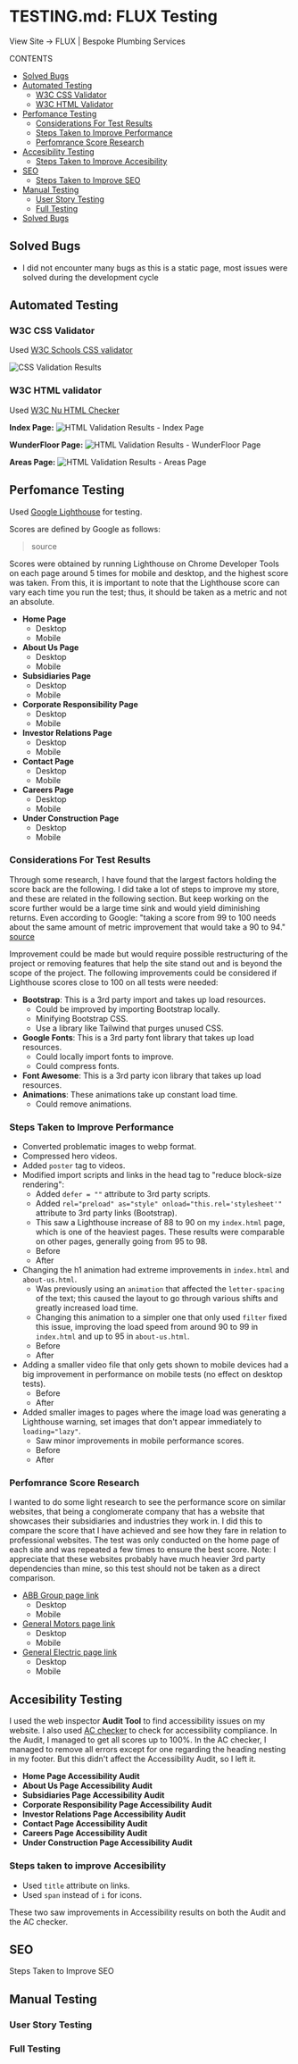 # TESTING.md: FLUX Testing

View Site -> FLUX | Bespoke Plumbing Services

CONTENTS

* [Solved Bugs](#solved-bugs)
* [Automated Testing](#automated-testing)
    * [W3C CSS Validator](#w3c-css-validator)
    * [W3C HTML Validator](#w3c-html-validator)
* [Perfomance Testing](#perfomance-testing)
    * [Considerations For Test Results](#considerations-for-test-results)
    * [Steps Taken to Improve Performance](#steps-taken-to-improve-performance)
    * [Perfomrance Score Research](#perfomrance-score-research)
* [Accesibility Testing](#accesibility-testing)
    * [Steps Taken to Improve Accesibility](#steps-taken-to-improve-accesibility)
* [SEO](#seo)
    * [Steps Taken to Improve SEO](#steps-taken-to-improve-seo)
* [Manual Testing](#manual-testing)
    * [User Story Testing](#user-story-testing)
    * [Full Testing](#full-testing)
* [Solved Bugs](#solved-bugs)

## Solved Bugs

* I did not encounter many bugs as this is a static page, most issues were solved during the development cycle

## Automated Testing

### W3C CSS Validator

Used [W3C Schools CSS validator](https://jigsaw.w3.org/css-validator/)

![CSS Validation Results](assets/images/css_validation.png)

### W3C HTML validator

Used [W3C Nu HTML Checker](https://validator.w3.org/nu/)

**Index Page:**
![HTML Validation Results - Index Page](assets/images/html_validation_index.png)

**WunderFloor Page:**
![HTML Validation Results - WunderFloor Page](assets/images/html_validation_wundefloor.png)

**Areas Page:**
![HTML Validation Results - Areas Page](assets/images/html_validation_areas.png)

## Perfomance Testing

Used [Google Lighthouse](https://developers.google.com/speed/pagespeed/) for testing.

Scores are defined by Google as follows:
> source

Scores were obtained by running Lighthouse on Chrome Developer Tools on each page around 5 times for mobile and desktop, and the highest score was taken. From this, it is important to note that the Lighthouse score can vary each time you run the test; thus, it should be taken as a metric and not an absolute.

* **Home Page**
    * Desktop
    * Mobile
* **About Us Page**
    * Desktop
    * Mobile
* **Subsidiaries Page**
    * Desktop
    * Mobile
* **Corporate Responsibility Page**
    * Desktop
    * Mobile
* **Investor Relations Page**
    * Desktop
    * Mobile
* **Contact Page**
    * Desktop
    * Mobile
* **Careers Page**
    * Desktop
    * Mobile
* **Under Construction Page**
    * Desktop
    * Mobile

### Considerations For Test Results

Through some research, I have found that the largest factors holding the score back are the following. I did take a lot of steps to improve my store, and these are related in the following section. But keep working on the score further would be a large time sink and would yield diminishing returns. Even according to Google: "taking a score from 99 to 100 needs about the same amount of metric improvement that would take a 90 to 94." [source](https://web.dev/performance/optimizing-content-efficiency/lighthouse-performance-scoring/#:~:text=Considerations%20for%20chasing%20a%20perfect%20score)

Improvement could be made but would require possible restructuring of the project or removing features that help the site stand out and is beyond the scope of the project. The following improvements could be considered if Lighthouse scores close to 100 on all tests were needed:

* **Bootstrap**: This is a 3rd party import and takes up load resources.
    * Could be improved by importing Bootstrap locally.
    * Minifying Bootstrap CSS.
    * Use a library like Tailwind that purges unused CSS.
* **Google Fonts**: This is a 3rd party font library that takes up load resources.
    * Could locally import fonts to improve.
    * Could compress fonts.
* **Font Awesome**: This is a 3rd party icon library that takes up load resources.
* **Animations**: These animations take up constant load time.
    * Could remove animations.

### Steps Taken to Improve Performance

* Converted problematic images to webp format.
* Compressed hero videos.
* Added `poster` tag to videos.
* Modified import scripts and links in the head tag to "reduce block-size rendering":
    * Added `defer = ""` attribute to 3rd party scripts.
    * Added `rel="preload" as="style" onload="this.rel='stylesheet'"` attribute to 3rd party links (Bootstrap).
    * This saw a Lighthouse increase of 88 to 90 on my `index.html` page, which is one of the heaviest pages. These results were comparable on other pages, generally going from 95 to 98.
    * Before
    * After
* Changing the h1 animation had extreme improvements in `index.html` and `about-us.html`.
    * Was previously using an `animation` that affected the `letter-spacing` of the text; this caused the layout to go through various shifts and greatly increased load time.
    * Changing this animation to a simpler one that only used `filter` fixed this issue, improving the load speed from around 90 to 99 in `index.html` and up to 95 in `about-us.html`.
    * Before
    * After
* Adding a smaller video file that only gets shown to mobile devices had a big improvement in performance on mobile tests (no effect on desktop tests).
    * Before
    * After
* Added smaller images to pages where the image load was generating a Lighthouse warning, set images that don't appear immediately to `loading="lazy"`.
    * Saw minor improvements in mobile performance scores.
    * Before
    * After

### Perfomrance Score Research

I wanted to do some light research to see the performance score on similar websites, that being a conglomerate company that has a website that showcases their subsidiaries and industries they work in. I did this to compare the score that I have achieved and see how they fare in relation to professional websites. The test was only conducted on the home page of each site and was repeated a few times to ensure the best score. Note: I appreciate that these websites probably have much heavier 3rd party dependencies than mine, so this test should not be taken as a direct comparison.

* [ABB Group page link](https://global.abb/)
    * Desktop
    * Mobile
* [General Motors page link](https://www.gm.com/)
    * Desktop
    * Mobile
* [General Electric page link](https://www.ge.com/)
    * Desktop
    * Mobile

## Accesibility Testing

I used the web inspector **Audit Tool** to find accessibility issues on my website.
I also used [AC checker](https://achecker.ca/checker) to check for accessibility compliance.
In the Audit, I managed to get all scores up to 100%.
In the AC checker, I managed to remove all errors except for one regarding the heading nesting in my footer. But this didn't affect the Accessibility Audit, so I left it.

* **Home Page Accessibility Audit**
* **About Us Page Accessibility Audit**
* **Subsidiaries Page Accessibility Audit**
* **Corporate Responsibility Page Accessibility Audit**
* **Investor Relations Page Accessibility Audit**
* **Contact Page Accessibility Audit**
* **Careers Page Accessibility Audit**
* **Under Construction Page Accessibility Audit**

### Steps taken to improve Accesibility

* Used `title` attribute on links.
* Used `span` instead of `i` for icons.

These two saw improvements in Accessibility results on both the Audit and the AC checker.

## SEO

Steps Taken to Improve SEO

## Manual Testing

### User Story Testing

### Full Testing